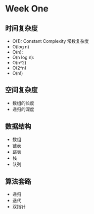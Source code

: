 # Week One


## 时间复杂度
- O(1): Constant Complexity 常数复杂度
- O(log n)
- O(n):
- O(n log n):
- O(n^2)
- O(2^n)
- O(n!)

## 空间复杂度
- 数组的长度
- 递归的深度

## 数据结构
- 数组
- 链表
- 跳表
- 栈
- 队列

## 算法套路
- 递归
- 迭代
- 双指针 